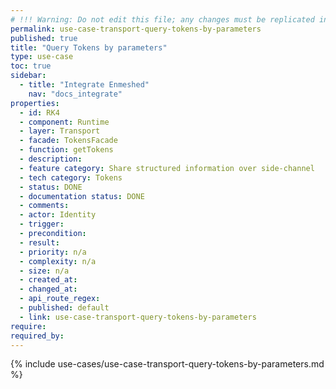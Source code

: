 ```yaml
---
# !!! Warning: Do not edit this file; any changes must be replicated in Excel !!!
permalink: use-case-transport-query-tokens-by-parameters
published: true
title: "Query Tokens by parameters"
type: use-case
toc: true
sidebar:
  - title: "Integrate Enmeshed"
    nav: "docs_integrate"
properties:
  - id: RK4
  - component: Runtime
  - layer: Transport
  - facade: TokensFacade
  - function: getTokens
  - description:
  - feature category: Share structured information over side-channel
  - tech category: Tokens
  - status: DONE
  - documentation status: DONE
  - comments:
  - actor: Identity
  - trigger:
  - precondition:
  - result:
  - priority: n/a
  - complexity: n/a
  - size: n/a
  - created_at:
  - changed_at:
  - api_route_regex:
  - published: default
  - link: use-case-transport-query-tokens-by-parameters
require:
required_by:
---
```


{% include use-cases/use-case-transport-query-tokens-by-parameters.md %}
